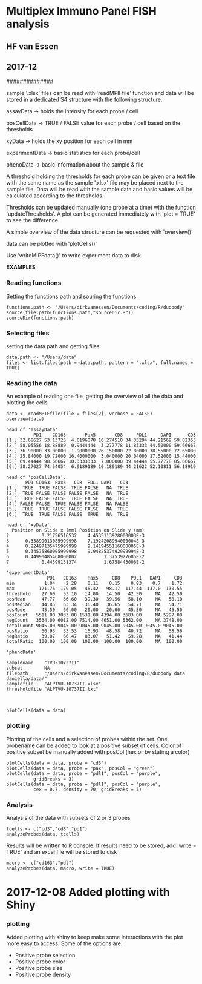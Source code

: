 # Multiplex Immuno Panel FISH analysis
## HF van Essen
## 2017-12

##############

sample '.xlsx' files can be read with 'readMPIFfile' function and data will be stored in 
a dedicated S4 structure with the following structure.

assayData -> holds the intensity for each probe / cell

posCellData -> TRUE / FALSE value for each probe / cell based on the thresholds

xyData -> holds the xy position for each cell in mm

experimentData -> basic statistics for each probe/cell

phenoData -> basic information about the sample & file

A threshold holding the thresholds for each probe can be given or a text file with the 
same name as the sample '.xlsx' file may be placed next to the sample file. Data will be 
read with the sample data and basic values will be calculated according to the thresholds.

Thresholds can be updated manually (one probe at a time) with the function 'updateThresholds'.
A plot can be generated immediately with 'plot = TRUE' to see the difference.

A simple overview of the data structure can be requested with 'overview()'

data can be plotted with 'plotCells()'

Use 'writeMIPFdata()' to write experiment data to disk.

**EXAMPLES**

### Reading functions

Setting the functions path and souring the functions

```
functions.path <- "/Users/dirkvanessen/Documents/coding/R/duobody"
source(file.path(functions.path,"sourceDir.R"))
sourceDir(functions.path)
```

### Selecting files

setting the data path and getting files:
```
data.path <- "/Users/data"
files <- list.files(path = data.path, pattern = ".xlsx", full.names = TRUE)
```

### Reading the data

An example of reading one file, getting the overview of all the data and plotting the cells
```
data <- readMPIFfile(file = files[2], verbose = FALSE)
overview(data)

head of 'assayData'.
          PD1    CD163       Pax5       CD8     PDL1     DAPI      CD3
[1,] 32.68627 53.13725  4.0196078 16.274510 34.35294 44.21569 59.82353
[2,] 58.05556 18.88889  0.9444444  3.277778 11.83333 44.50000 59.66667
[3,] 36.90000 33.00000  1.9000000 26.150000 22.80000 38.55000 72.65000
[4,] 25.84000 19.72000 16.4000000  3.040000 20.04000 17.52000 15.44000
[5,] 69.44444 98.66667 10.3333333  7.000000 39.44444 55.77778 85.66667
[6,] 38.27027 74.54054  6.9189189 10.189189 44.21622 52.10811 56.18919

head of 'posCellData'.
       PD1 CD163  Pax5   CD8  PDL1 DAPI   CD3
[1,]  TRUE  TRUE FALSE  TRUE FALSE   NA  TRUE
[2,]  TRUE FALSE FALSE FALSE FALSE   NA  TRUE
[3,]  TRUE FALSE FALSE  TRUE FALSE   NA  TRUE
[4,] FALSE FALSE  TRUE FALSE FALSE   NA FALSE
[5,]  TRUE  TRUE FALSE FALSE FALSE   NA  TRUE
[6,]  TRUE  TRUE FALSE FALSE  TRUE   NA  TRUE

head of 'xyData'.
  Position on Slide x (mm) Position on Slide y (mm)
2            0.21756516532    4.4535113928000003E-3
3      0.35899013085999998    7.1924208994000004E-3
4      0.22497135475999999    9.1419455116000005E-3
5      0.34575860005999998    9.9482537492999994E-3
6      0.44990485468000002          1.3753927685E-2
7            0.44399131374          1.6758443006E-2

'experimentData'
               PD1   CD163    Pax5     CD8    PDL1   DAPI     CD3
min           1.04    2.28    0.11    0.15    0.83    0.7    1.72
max         121.76  179.05   46.42   98.17  117.44  137.0  130.55
threshold    27.60   53.10   14.00   14.50   42.50     NA   42.50
posMean      47.77   66.60   39.30   39.56   58.10     NA   58.10
posMedian    44.85   63.34   36.40   36.65   54.71     NA   54.71
posMode      45.50   60.00   20.00   20.00   45.50     NA   45.50
posCount   5511.00 3033.00 1531.00 4394.00 3683.00     NA 5297.00
negCount   3534.00 6012.00 7514.00 4651.00 5362.00     NA 3748.00
totalCount 9045.00 9045.00 9045.00 9045.00 9045.00 9045.0 9045.00
posRatio     60.93   33.53   16.93   48.58   40.72     NA   58.56
negRatio     39.07   66.47   83.07   51.42   59.28     NA   41.44
totalRatio  100.00  100.00  100.00  100.00  100.00     NA  100.00

'phenoData'
                                                                                  
samplename    "TVU-10737II"                                                       
subset        NA                                                                  
filepath      "/Users/dirkvanessen/Documents/coding/R/duobody data daniella/data/"
samplefile    "ALPTVU-10737II.xlsx"                                               
thresholdfile "ALPTVU-10737II.txt" 



plotCells(data = data)
```

### plotting

Plotting of the cells and a selection of probes within the set. 
One probename can be added to look at a positive subset of cells.
Color of  positive subset be manually added with posCol (hex or by stating a color)

```
plotCells(data = data, probe = "cd3")
plotCells(data = data, probe = "pax", posCol = "green")
plotCells(data = data, probe = "pdl1", posCol = "purple", 
          gridBreaks = 3)
plotCells(data = data, probe = "pdl1", posCol = "purple", 
          cex = 0.7, density = 70, gridBreaks = 5)
```

### Analysis 

Analysis of the data with subsets of 2 or 3 probes
```
tcells <- c("cd3","cd8","pd1")
analyzeProbes(data, tcells)
```
Results will be written to R console.
If results need to be stored, add 'write = TRUE' and an excel file will be stored to disk

```
macro <- c("cd163","pdl")
analyzeProbes(data, macro, write = TRUE)
```

# 2017-12-08 Added plotting with Shiny

### plotting 

Added plotting with shiny to keep make some interactions with the plot more easy to access. Some of the options are:
* Positive probe selection
* Positive probe color
* Positive probe size
* Positive probe density
